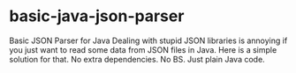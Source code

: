 # basic-java-json-parser
Basic JSON Parser for Java
Dealing with stupid JSON libraries is annoying if you just want to read some data from JSON files in Java. 
Here is a simple solution for that.
No extra dependencies. 
No BS.
Just plain Java code. 
